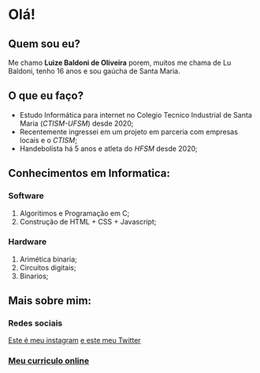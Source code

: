 # Olá!
## Quem sou eu?
Me chamo **Luize Baldoni de Oliveira** porem, muitos me chama de Lu Baldoni, tenho 16 anos e sou gaúcha de Santa Maria.
## O que eu faço?
- Estudo Informática para internet no Colegio Tecnico Industrial de Santa Maria (*CTISM-UFSM*) desde 2020;
- Recentemente ingressei em um projeto em parceria com empresas locais e o *CTISM*; 
- Handebolista há 5 anos e atleta do *HFSM* desde 2020;

## Conhecimentos em Informatica:
### Software
1.  Algoritimos e Programação em C;
2.  Construção de HTML + CSS + Javascript;

### Hardware
1. Arimética binaria;
2. Circuitos digitais;
3. Binarios;

## Mais sobre mim:
### Redes sociais
[Este é meu instagram](https://www.instagram.com/luu_baldoni/)
[e este meu Twitter](https://twitter.com/baldoni_lu)
### [Meu curriculo online](https://twitter.com/baldoni_lu)

